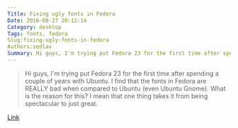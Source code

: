 ```yaml
---
Title: Fixing ugly fonts in Fedora
Date: 2016-08-27 20:12:14
Category: desktop
Tags: fonts, fedora
Slug:fixing-ugly-fonts-in-fedora
Authors:sedlav
Summary: Hi guys, I'm trying put Fedora 23 for the first time after spending a couple of years with Ubuntu. I find that the fonts in Fedora are REALLY bad wh
---
```


> Hi guys, I'm trying put Fedora 23 for the first time after spending a couple of years with Ubuntu. I find that the fonts in Fedora are REALLY bad when compared to Ubuntu (even Ubuntu Gnome). What is the reason for this? I mean that one thing takes it from being spectacular to just great.

[Link](https://www.reddit.com/r/Fedora/comments/3o6ijr/trying_fedora_23_for_the_first_time_why_do_fonts/)
